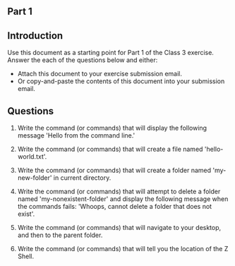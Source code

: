 ## Part 1

## Introduction
Use this document as a starting point for Part 1 of the Class 3 exercise. Answer the each of the questions below and either:
  - Attach this document to your exercise submission email.
  - Or copy-and-paste the contents of this document into your submission email.

## Questions
1. Write the command (or commands) that will display the following message 'Hello from the command line.'
<your-answer-here>

2. Write the command (or commands) that will create a file named 'hello-world.txt'.
<your-answer-here>

3. Write the command (or commands) that will create a folder named 'my-new-folder' in current directory.
<your-answer-here>

4. Write the command (or commands) that will attempt to delete a folder named 'my-nonexistent-folder' and display the following message when the commands fails: 'Whoops, cannot delete a folder that does not exist'.
<your-answer-here>

5. Write the command (or commands) that will navigate to your desktop, and then to the parent folder.
<your-answer-here>

6. Write the command (or commands) that will tell you the location of the Z Shell.
<your-answer-here>
